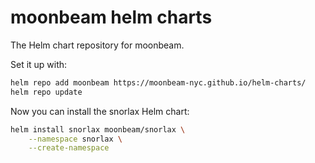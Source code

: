 # moonbeam helm charts

The Helm chart repository for moonbeam.


Set it up with:
```bash
helm repo add moonbeam https://moonbeam-nyc.github.io/helm-charts/
helm repo update
```

Now you can install the snorlax Helm chart:
```bash
helm install snorlax moonbeam/snorlax \
    --namespace snorlax \
    --create-namespace
```
